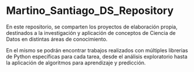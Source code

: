 # Martino_Santiago_DS_Repository
En este repositorio, se comparten los proyectos de elaboración propia, destinados a la investigación y aplicación de conceptos de Ciencia de Datos en distintas áreas de conocimiento.

En el mismo se podrán encontrar trabajos realizados con múltiples librerias de Python específicas para cada tarea, desde el análisis exploratorio hasta la aplicación de algoritmos para aprendizaje y predicción.
